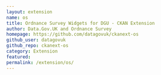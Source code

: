 ```yaml
---
layout: extension
name: os
title: Ordnance Survey Widgets for DGU - CKAN Extension
author: Data.Gov.UK and Ordnance Survey
homepage: https://github.com/datagovuk/ckanext-os
github_user: datagovuk
github_repo: ckanext-os
category: Extension
featured: 
permalink: /extension/os/
---
```



<Error getting README>
